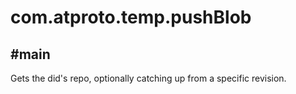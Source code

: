 # com.atproto.temp.pushBlob

## #main

Gets the did's repo, optionally catching up from a specific revision.
